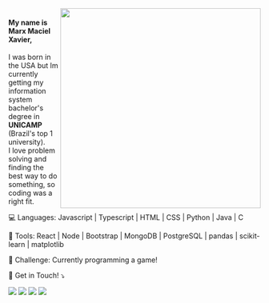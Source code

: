 <img src="https://i.pinimg.com/originals/e4/26/70/e426702edf874b181aced1e2fa5c6cde.gif" width="400px" align="right">

<p align="left"> 
  <h4>My name is <strong>Marx Maciel Xavier</strong>,</h4> I was born in the USA but Im currently getting my information system bachelor's degree in <strong>UNICAMP</strong> (Brazil's top 1 university).<br>
  I love problem solving and finding the best way to do something, so coding was a right fit.
</p>

<p align="left">
  💻 Languages: Javascript | Typescript | HTML | CSS | Python | Java | C
</p>

<p align="left">
  💼 Tools: React | Node | Bootstrap | MongoDB | PostgreSQL | pandas | scikit-learn | matplotlib
</p>

<p align="left">
  🦾 Challenge: Currently programming a game!
</p>

<p align="left">
  💌 Get in Touch! ⤵️
</p>

<p align="left">
  <a href="mailto:marxxavier.work@gmail.com" alt="Gmail">
  <img src="https://img.shields.io/badge/-Gmail-FF0000?style=flat-square&labelColor=FF0000&logo=gmail&logoColor=white" /></a>

  <a href="https://www.linkedin.com/in/marx-xavier-/" alt="LinkedIn">
  <img src="https://img.shields.io/badge/-Linkedin-0e76a8?style=flat-square&logo=Linkedin&logoColor=white" /></a>

  <a href="#" alt="WhatsApp">
  <img src="https://img.shields.io/badge/-WhatsApp-25d366?style=flat-square&labelColor=25d366&logo=whatsapp&logoColor=white"/></a>

  <a href="https://www.instagram.com/marx.maciel/" alt="Instagram">
  <img src="https://img.shields.io/badge/-Instagram-DF0174?style=flat-square&labelColor=DF0174&logo=instagram&logoColor=white"/></a>
</p>
